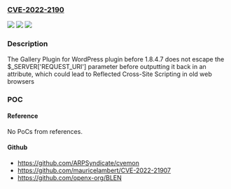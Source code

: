 ### [CVE-2022-2190](https://cve.mitre.org/cgi-bin/cvename.cgi?name=CVE-2022-2190)
![](https://img.shields.io/static/v1?label=Product&message=Gallery%20Plugin%20for%20WordPress%20%E2%80%93%20Envira%20Photo%20Gallery&color=blue)
![](https://img.shields.io/static/v1?label=Version&message=n%2Fa&color=blue)
![](https://img.shields.io/static/v1?label=Vulnerability&message=CWE-79%20Cross-Site%20Scripting%20(XSS)&color=brighgreen)

### Description

The Gallery Plugin for WordPress plugin before 1.8.4.7 does not escape the $_SERVER['REQUEST_URI'] parameter before outputting it back in an attribute, which could lead to Reflected Cross-Site Scripting in old web browsers

### POC

#### Reference
No PoCs from references.

#### Github
- https://github.com/ARPSyndicate/cvemon
- https://github.com/mauricelambert/CVE-2022-21907
- https://github.com/openx-org/BLEN

